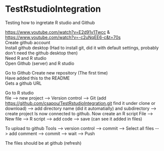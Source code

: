 # TestRstudioIntegration
Testing how to ingretate R studio and Github

https://www.youtube.com/watch?v=E2d91v1Twcc & https://www.youtube.com/watch?v=-c2uNqEE6-c&t=70s   
Create github account  
Install github desktop (Had to install git, did it with default settings, probably don't need the github desktop then)  
Need R and R studio  
Open Github (server) and R studio  

Go to Github
Create new repository (The first time)  
Have added this to the README  
Gets a github URL  

Go to R studio  
file --> new project --> Version control --> Git (add https://github.com/csapou/TestRstudioIntegration.git find it under clone or download) -->
add directory name (did it automatially) and subdirectory --> create project
Is now connected to github. Now create an R script
File --> New file --> R script --> add code --> save (can see it added in files)

To upload to github
Tools --> version control --> commit --> Select all files --> add comment --> commit --> wait --> Push

The files should be at github (refresh)

